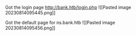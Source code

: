 Got the login page
http://bank.htb/login.php
![[Pasted image 20230814095445.png]]

Got the default page for ns.bank.htb
![[Pasted image 20230814095456.png]]

